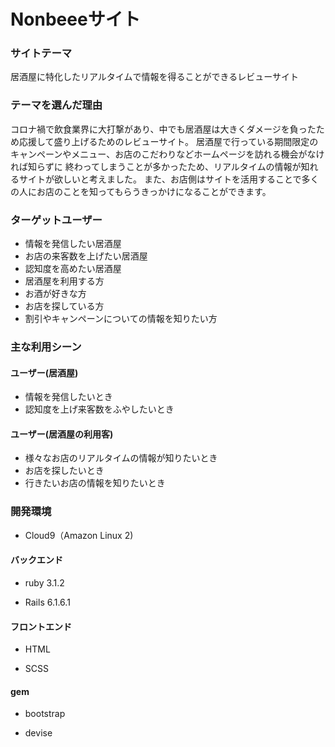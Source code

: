 # Nonbeeeサイト

### サイトテーマ

居酒屋に特化したリアルタイムで情報を得ることができるレビューサイト

### テーマを選んだ理由

コロナ禍で飲食業界に大打撃があり、中でも居酒屋は大きくダメージを負ったため応援して盛り上げるためのレビューサイト。
居酒屋で行っている期間限定のキャンペーンやメニュー、お店のこだわりなどホームページを訪れる機会がなければ知らずに
終わってしまうことが多かったため、リアルタイムの情報が知れるサイトが欲しいと考えました。
また、お店側はサイトを活用することで多くの人にお店のことを知ってもらうきっかけになることができます。

### ターゲットユーザー

* 情報を発信したい居酒屋
* お店の来客数を上げたい居酒屋
* 認知度を高めたい居酒屋
* 居酒屋を利用する方
* お酒が好きな方
* お店を探している方
* 割引やキャンペーンについての情報を知りたい方

### 主な利用シーン

#### ユーザー(居酒屋)

* 情報を発信したいとき
* 認知度を上げ来客数をふやしたいとき

#### ユーザー(居酒屋の利用客)
* 様々なお店のリアルタイムの情報が知りたいとき
* お店を探したいとき
* 行きたいお店の情報を知りたいとき

### 開発環境

* Cloud9（Amazon Linux 2)

#### バックエンド

* ruby 3.1.2

* Rails 6.1.6.1

#### フロントエンド

* HTML

* SCSS

#### gem

* bootstrap

* devise


　
